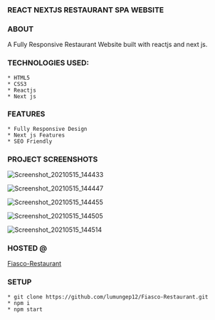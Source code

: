 ### REACT NEXTJS RESTAURANT SPA WEBSITE

### ABOUT
A Fully Responsive Restaurant Website built with reactjs and next js.

### TECHNOLOGIES USED:
    * HTML5
    * CSS3
    * Reactjs 
    * Next js

### FEATURES
    * Fully Responsive Design
    * Next js Features
    * SEO Friendly

### PROJECT SCREENSHOTS

![Screenshot_20210515_144433](https://user-images.githubusercontent.com/58906058/118359364-94a9fe80-b572-11eb-9f3c-78328e3f868e.png)


![Screenshot_20210515_144447](https://user-images.githubusercontent.com/58906058/118359369-9bd10c80-b572-11eb-9dc2-32b416f868e0.png)


![Screenshot_20210515_144455](https://user-images.githubusercontent.com/58906058/118359374-9ffd2a00-b572-11eb-9a1e-707c35ba71af.png)


![Screenshot_20210515_144505](https://user-images.githubusercontent.com/58906058/118359382-a8556500-b572-11eb-9b56-a7b23a3a00a1.png)


![Screenshot_20210515_144514](https://user-images.githubusercontent.com/58906058/118359383-a8edfb80-b572-11eb-96d7-a5d94774a59c.png)

### HOSTED @

[Fiasco-Restaurant](https://fiasco-restaurant.vercel.app/)


### SETUP
    * git clone https://github.com/lumungep12/Fiasco-Restaurant.git
    * npm i 
    * npm start



